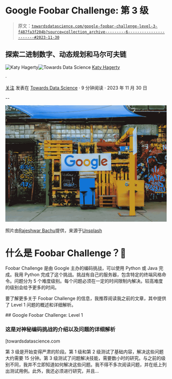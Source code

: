 # Google Foobar Challenge: 第 3 级

> 原文：[`towardsdatascience.com/google-foobar-challenge-level-3-f487fa3f204b?source=collection_archive---------6-----------------------#2023-11-30`](https://towardsdatascience.com/google-foobar-challenge-level-3-f487fa3f204b?source=collection_archive---------6-----------------------#2023-11-30)

## 探索二进制数字、动态规划和马尔可夫链

[](https://medium.com/@katyhagerty19?source=post_page-----f487fa3f204b--------------------------------)![Katy Hagerty](https://medium.com/@katyhagerty19?source=post_page-----f487fa3f204b--------------------------------)[](https://towardsdatascience.com/?source=post_page-----f487fa3f204b--------------------------------)![Towards Data Science](https://towardsdatascience.com/?source=post_page-----f487fa3f204b--------------------------------) [Katy Hagerty](https://medium.com/@katyhagerty19?source=post_page-----f487fa3f204b--------------------------------)

·

[关注](https://medium.com/m/signin?actionUrl=https%3A%2F%2Fmedium.com%2F_%2Fsubscribe%2Fuser%2F94ed6e69690&operation=register&redirect=https%3A%2F%2Ftowardsdatascience.com%2Fgoogle-foobar-challenge-level-3-f487fa3f204b&user=Katy+Hagerty&userId=94ed6e69690&source=post_page-94ed6e69690----f487fa3f204b---------------------post_header-----------) 发表在 [Towards Data Science](https://towardsdatascience.com/?source=post_page-----f487fa3f204b--------------------------------) · 9 分钟阅读 · 2023 年 11 月 30 日[](https://medium.com/m/signin?actionUrl=https%3A%2F%2Fmedium.com%2F_%2Fvote%2Ftowards-data-science%2Ff487fa3f204b&operation=register&redirect=https%3A%2F%2Ftowardsdatascience.com%2Fgoogle-foobar-challenge-level-3-f487fa3f204b&user=Katy+Hagerty&userId=94ed6e69690&source=-----f487fa3f204b---------------------clap_footer-----------)

--

[](https://medium.com/m/signin?actionUrl=https%3A%2F%2Fmedium.com%2F_%2Fbookmark%2Fp%2Ff487fa3f204b&operation=register&redirect=https%3A%2F%2Ftowardsdatascience.com%2Fgoogle-foobar-challenge-level-3-f487fa3f204b&source=-----f487fa3f204b---------------------bookmark_footer-----------)![](img/a0ec52c11538eee31caf7d77a54e6431.png)

照片由[Rajeshwar Bachu](https://unsplash.com/@rajeshwerbatchu7?utm_source=medium&utm_medium=referral)提供，来源于[Unsplash](https://unsplash.com/?utm_source=medium&utm_medium=referral)

# 什么是 Foobar Challenge？🧐

Foobar Challenge 是由 Google 主办的编码挑战，可以使用 Python 或 Java 完成。我用 Python 完成了这个挑战。挑战有自己的服务器，包含特定的终端风格命令。问题分为 5 个难度级别。每个问题必须在一定的时间限制内解决。较高难度的级别会给予更多的时间。

要了解更多关于 Foobar Challenge 的信息，我推荐阅读我之前的文章，其中提供了 Level 1 问题的概述和详细解析。

[](/google-foobar-challenge-level-1-3487bb252780?source=post_page-----f487fa3f204b--------------------------------) ## Google Foobar Challenge: Level 1

### 这是对神秘编码挑战的介绍以及问题的详细解析

[towardsdatascience.com

第 3 级是开始变得严肃的阶段。第 1 级和第 2 级测试了基础内容，解决这些问题大约需要 15 分钟。第 3 级测试了问题解决技能，需要数小时的研究。与之前的级别不同，我并不立即知道如何解决这些问题。我不得不多次阅读问题，并在纸上列出测试用例。此外，我还必须进行研究，并且…
